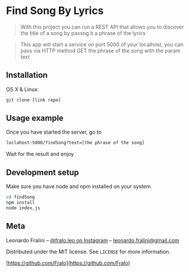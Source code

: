 # Find Song By Lyrics
> With this project you can run a REST API that allows you to discover the title of a song by passng it a phrase of the lyrics


> This app will start a service on port 5000 of your localhost, you can pass via HTTP method GET the phrase of the song with the param text

## Installation

OS X & Linux:

```sh
git clone [link repo]
```

## Usage example

Once you have started the server, go to 
```sh
loclahost:5000/findSong?text=[the phrase of the song]
```
Wait for the result and enjoy 

## Development setup

Make sure you have node and npm installed on your system

```sh
cd findSong
npm install
node index.js
```


## Meta

Leonardo Fralini – [@fralo.leo on Instagram](https://www.instagram.com/fralo.leo/?hl=it) – leonardo.fralini@gmail.com

Distributed under the MIT license. See ``LICENSE`` for more information.

[https://github.com/Fralo](https://github.com/Fralo)
